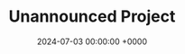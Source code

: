 ---
layout: post
title:  "Unannounced Project"
summary: "A yet-to-be announced project I worked on during my employment at Sumo Digital"
date: '2024-07-03 00:00:00 +0000'
role: Placement Programmer
technologies: ['C++', 'Unreal Engine', 'C#', 'ImGui', 'WPF']
thumbnail: assets/img/posts/top-secret.png
permalink: /projects/Unannounced-Project/
visibility: false
hidden-from-recents: false
featured: true 
released: true
---
